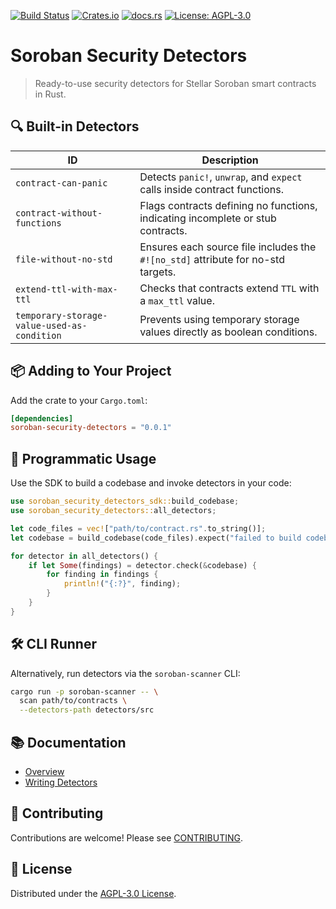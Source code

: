 [![Build Status](https://github.com/OpenZeppelin/soroban-security-detectors-sdk/actions/workflows/build.yml/badge.svg)](https://github.com/OpenZeppelin/soroban-security-detectors-sdk/actions/workflows/build.yml)
[![Crates.io](https://img.shields.io/crates/v/soroban-security-detectors.svg)](https://crates.io/crates/soroban-security-detectors)
[![docs.rs](https://docs.rs/soroban-security-detectors/badge.svg)](https://docs.rs/soroban-security-detectors)
[![License: AGPL-3.0](https://img.shields.io/badge/license-AGPL--3.0-blue.svg)](../LICENSE)

# Soroban Security Detectors

> Ready-to-use security detectors for Stellar Soroban smart contracts in Rust.

## 🔍 Built-in Detectors

| ID                                          | Description                                                                      |
| ------------------------------------------- | -------------------------------------------------------------------------------- |
| `contract-can-panic`                        | Detects `panic!`, `unwrap`, and `expect` calls inside contract functions.         |
| `contract-without-functions`                | Flags contracts defining no functions, indicating incomplete or stub contracts.  |
| `file-without-no-std`                       | Ensures each source file includes the `#![no_std]` attribute for no-std targets.  |
| `extend-ttl-with-max-ttl`                   | Checks that contracts extend `TTL` with a `max_ttl` value.                        |
| `temporary-storage-value-used-as-condition` | Prevents using temporary storage values directly as boolean conditions.           |

## 📦 Adding to Your Project

Add the crate to your `Cargo.toml`:

```toml
[dependencies]
soroban-security-detectors = "0.0.1"
```

## 🔧 Programmatic Usage

Use the SDK to build a codebase and invoke detectors in your code:

```rust
use soroban_security_detectors_sdk::build_codebase;
use soroban_security_detectors::all_detectors;

let code_files = vec!["path/to/contract.rs".to_string()];
let codebase = build_codebase(code_files).expect("failed to build codebase");

for detector in all_detectors() {
    if let Some(findings) = detector.check(&codebase) {
        for finding in findings {
            println!("{:?}", finding);
        }
    }
}
```

## 🛠 CLI Runner

Alternatively, run detectors via the `soroban-scanner` CLI:

```bash
cargo run -p soroban-scanner -- \
  scan path/to/contracts \
  --detectors-path detectors/src
```

## 📚 Documentation

- [Overview](docs/overview.md)
- [Writing Detectors](docs/writing_detectors.md)

## 🤝 Contributing

Contributions are welcome! Please see [CONTRIBUTING](../docs/contributing.md).

## 📄 License

Distributed under the [AGPL-3.0 License](../LICENSE).